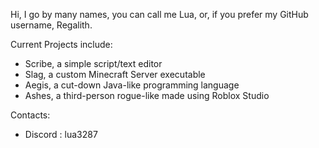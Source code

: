 Hi, I go by many names, you can call me Lua, or, if you prefer my GitHub username, Regalith.

Current Projects include:
- Scribe, a simple script/text editor
- Slag, a custom Minecraft Server executable
- Aegis, a cut-down Java-like programming language
- Ashes, a third-person rogue-like made using Roblox Studio

Contacts:
- Discord : lua3287
<!---

- 👋 Hi, I’m @lunar-regalith
- 👀 I’m interested in ...
- 🌱 I’m currently learning ...
- 💞️ I’m looking to collaborate on ...
- 📫 How to reach me ...
- 😄 Pronouns: ...
- ⚡ Fun fact: ...

lunar-regalith/lunar-regalith is a ✨ special ✨ repository because its `README.md` (this file) appears on your GitHub profile.
You can click the Preview link to take a look at your changes.
--->
